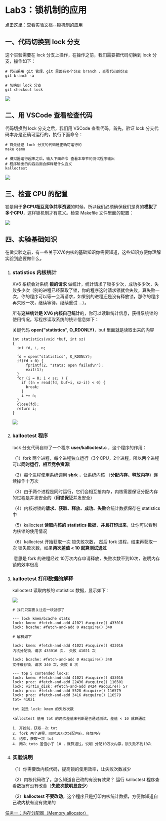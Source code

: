 # Lab3：锁机制的应用



[点击这里：查看实验文档--锁机制的应用](https://os-labs.pages.dev/lab3/part1/)



## 一、代码切换到 lock 分支



这个实验需要在 lock 分支上操作，在操作之前，我们需要把代码切换到 lock 分支，操作如下：

```
# 代码采用 git 管理，git 里面有多个分支 branch ，查看代码的分支
git branch -a

# 切换到 lock 分支
git checkout lock 
```

![](01.png)



## 二、用  VSCode 查看检查代码

代码切换到 lock 分支之后，我们用 VSCode 查看代码。首先，验证  lock 分支代码本身是正确可运行的，执行下面命令：

```
# 首先验证 lock 分支的代码是正确可运行的
make qemu 

# 模拟器运行起来之后，输入下面命令 查看本章节的测试程序输出
# 程序输出的内容后面会解释是什么含义
kalloctest 
```

![](02.png)



## 三、检查 CPU 的配置

锁是用于**多CPU相互竞争共享资源**的时候，所以我们必须确保我们是真的**模拟了多个CPU**，这样锁机制才有意义。检查 Makefile 文件里面的配置：

![](04.png)



## 四、实验基础知识

在做实验之前，有一些关于XV6内核的基础知识你需要知道，这些知识方便你理解实验到底要做什么。

1. ### statistics 内核统计

   XV6 系统会对系统 **锁的请求** 做统计，统计请求了锁多少次，成功多少次，失败多少次（别的进程已经获取了锁，你的程序这时请求锁就会失败，算失败一次，你的程序可以等一会再请求，如果别的进程还是没有释放锁，那你的程序再失败一次，继续等待，继续重试 ...）。

   所有**这些统计是 XV6 内核自己统计**的，你可以读取统计信息，获得系统锁的使用情况。写程序读取系统的统计信息如下：

   关键代码  **open("statistics", O_RDONLY)**，buf 里面就是读取出来的内容

   ```
   int statistics(void *buf, int sz)
   {
     int fd, i, n;
     
     fd = open("statistics", O_RDONLY);
     if(fd < 0) {
         fprintf(2, "stats: open failed\n");
         exit(1);
     }
     for (i = 0; i < sz; ) {
       if ((n = read(fd, buf+i, sz-i)) < 0) {
         break;
       }
       i += n;
     }
     close(fd);
     return i;
   }
   
   ```

   ![](05.png)

   

2. ### kalloctest 程序

   lock 分支代码自带了一个程序  **user/kalloctest.c** ，这个程序的作用：

   （1）fork 两个进程，每个进程独立运行（3个CPU，2个进程，所以两个进程可以**同时运行**，**相互竞争资源**）

   （2）每个进程使用系统调用 **sbrk** ，让系统内核  （**分配内存、释放内存**）连续操作十万次

   （3）由于两个进程是同时运行，它们会相互抢内存，内核需要保证分配内存的过程是并发安全的（**用锁保证**并发安全）

   （4）内核对锁的**请求、获取、释放、成功、失败**会统计数据保存在 statistics 中

   （5）kalloctest **读取内核的 statistics 数据**，**并且打印出来**，让你可以看到内核锁的使用情况

   （6）kalloctest 开始获取一次 锁失败次数， 然后 fork 进程，结束再获取一次 锁失败次数，如果**两次差值 < 10 就算测试通过**

   ​	 意思是 fork 的进程经过 10万次内存申请释放，失败次数不到10次，说明内存锁的效率很高

   

3. ### kalloctest 打印数据的解释

   kalloctest 读取内核的 statistics 数据，显示如下：

   ![](06.png)

   ```
   # 我们只需要关注这一块就够了
   
   --- lock kmem/bcache stats
   lock: kmem: #fetch-and-add 41021 #acquire() 433016
   lock: bcache: #fetch-and-add 0 #acquire() 340
   
   # 解释如下
   
   lock: kmem: #fetch-and-add 41021 #acquire() 433016
   内核分配锁，请求 433016 次， 失败 41021 次
   
   lock: bcache: #fetch-and-add 0 #acquire() 340
   文件缓存锁，请求 340 次，失败 0 次
   
   ```

   ```
   --- top 5 contended locks:
   lock: kmem: #fetch-and-add 41021 #acquire() 433016
   lock: proc: #fetch-and-add 22436 #acquire() 116501
   lock: virtio_disk: #fetch-and-add 8424 #acquire() 57
   lock: proc: #fetch-and-add 5528 #acquire() 116579
   lock: proc: #fetch-and-add 3416 #acquire() 116579
   tot= 41021
   
   tot 就是 lock: kmem 的失败次数
   
   kalloctest 使用 tot 的两次差值来判断是否通过测试，差值 < 10 就算通过
   
   1. 开始前，获取一次 tot
   2. fork 两个进程，同时10万次分配内存、释放内存
   3. 结束，获取一次 tot
   4. 两次 toto 差值小于 10 ，就算通过，说明 分配10万次内存，锁失败不到10次
   
   ```

   

4. ### 实验说明

   （1）你需要改内核代码，提高锁的使用效率，让失败次数减少

   （2）内核代码改了，怎么知道自己改的有没有效果？ 运行 kalloctest 程序查看数据有没有改善（**失败次数明显变少**）

   （2）**kalloctest 不要改动**，这个程序只是打印内核统计数据，方便你知道自己改内核有没有效果的



[任务一：内存分配器（Memory allocator）](Task01.md)



